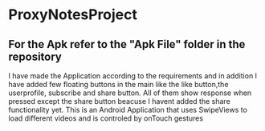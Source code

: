 # ProxyNotesProject
## For the Apk refer to the "Apk File" folder in the repository 
I have made the Application according to the requirements and in addition I have added few floating buttons in the main like the like button,the userprofile, subscribe and share button. All of them show response when pressed except the share button beacuse I havent added the share functionality yet.
This is an Android Application that uses SwipeViews to load different videos and is controled by onTouch gestures
